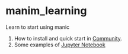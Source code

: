 # manim_learning
Learn to start using manic

1. How to install and quick start in [Community](https://3b1b.github.io/manim/getting_started/configuration.html).
2. Some examples of [Jupyter Notebook](https://hub-binder.mybinder.ovh/user/manimcommunity-jupyter_examples-5j9oqr4w/notebooks/First%20Steps%20with%20Manim.ipynb)
